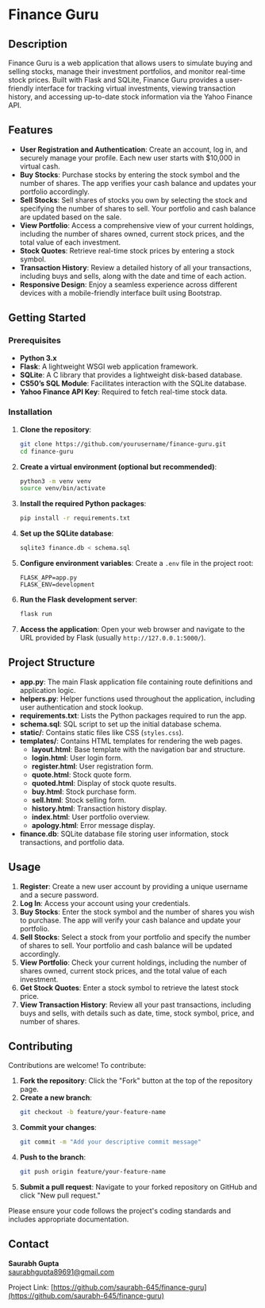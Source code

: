 # Finance Guru

## Description

Finance Guru is a web application that allows users to simulate buying and selling stocks, manage their investment portfolios, and monitor real-time stock prices. Built with Flask and SQLite, Finance Guru provides a user-friendly interface for tracking virtual investments, viewing transaction history, and accessing up-to-date stock information via the Yahoo Finance API.

## Features

- **User Registration and Authentication**: Create an account, log in, and securely manage your profile. Each new user starts with $10,000 in virtual cash.
- **Buy Stocks**: Purchase stocks by entering the stock symbol and the number of shares. The app verifies your cash balance and updates your portfolio accordingly.
- **Sell Stocks**: Sell shares of stocks you own by selecting the stock and specifying the number of shares to sell. Your portfolio and cash balance are updated based on the sale.
- **View Portfolio**: Access a comprehensive view of your current holdings, including the number of shares owned, current stock prices, and the total value of each investment.
- **Stock Quotes**: Retrieve real-time stock prices by entering a stock symbol.
- **Transaction History**: Review a detailed history of all your transactions, including buys and sells, along with the date and time of each action.
- **Responsive Design**: Enjoy a seamless experience across different devices with a mobile-friendly interface built using Bootstrap.

## Getting Started

### Prerequisites

- **Python 3.x**
- **Flask**: A lightweight WSGI web application framework.
- **SQLite**: A C library that provides a lightweight disk-based database.
- **CS50’s SQL Module**: Facilitates interaction with the SQLite database.
- **Yahoo Finance API Key**: Required to fetch real-time stock data.

### Installation

1. **Clone the repository**:
    ```bash
    git clone https://github.com/yourusername/finance-guru.git
    cd finance-guru
    ```

2. **Create a virtual environment (optional but recommended)**:
    ```bash
    python3 -m venv venv
    source venv/bin/activate
    ```

3. **Install the required Python packages**:
    ```bash
    pip install -r requirements.txt
    ```

4. **Set up the SQLite database**:
    ```bash
    sqlite3 finance.db < schema.sql
    ```

5. **Configure environment variables**:
    Create a `.env` file in the project root:
    ```env
    FLASK_APP=app.py
    FLASK_ENV=development
    ```

6. **Run the Flask development server**:
    ```bash
    flask run
    ```

7. **Access the application**:
    Open your web browser and navigate to the URL provided by Flask (usually `http://127.0.0.1:5000/`).

## Project Structure

- **app.py**: The main Flask application file containing route definitions and application logic.
- **helpers.py**: Helper functions used throughout the application, including user authentication and stock lookup.
- **requirements.txt**: Lists the Python packages required to run the app.
- **schema.sql**: SQL script to set up the initial database schema.
- **static/**: Contains static files like CSS (`styles.css`).
- **templates/**: Contains HTML templates for rendering the web pages.
  - **layout.html**: Base template with the navigation bar and structure.
  - **login.html**: User login form.
  - **register.html**: User registration form.
  - **quote.html**: Stock quote form.
  - **quoted.html**: Display of stock quote results.
  - **buy.html**: Stock purchase form.
  - **sell.html**: Stock selling form.
  - **history.html**: Transaction history display.
  - **index.html**: User portfolio overview.
  - **apology.html**: Error message display.
- **finance.db**: SQLite database file storing user information, stock transactions, and portfolio data.

## Usage

1. **Register**: Create a new user account by providing a unique username and a secure password.
2. **Log In**: Access your account using your credentials.
3. **Buy Stocks**: Enter the stock symbol and the number of shares you wish to purchase. The app will verify your cash balance and update your portfolio.
4. **Sell Stocks**: Select a stock from your portfolio and specify the number of shares to sell. Your portfolio and cash balance will be updated accordingly.
5. **View Portfolio**: Check your current holdings, including the number of shares owned, current stock prices, and the total value of each investment.
6. **Get Stock Quotes**: Enter a stock symbol to retrieve the latest stock price.
7. **View Transaction History**: Review all your past transactions, including buys and sells, with details such as date, time, stock symbol, price, and number of shares.

## Contributing

Contributions are welcome! To contribute:

1. **Fork the repository**: Click the "Fork" button at the top of the repository page.
2. **Create a new branch**:
    ```bash
    git checkout -b feature/your-feature-name
    ```
3. **Commit your changes**:
    ```bash
    git commit -m "Add your descriptive commit message"
    ```
4. **Push to the branch**:
    ```bash
    git push origin feature/your-feature-name
    ```
5. **Submit a pull request**: Navigate to your forked repository on GitHub and click "New pull request."

Please ensure your code follows the project's coding standards and includes appropriate documentation.

## Contact

**Saurabh   Gupta**  
[saurabhgupta89691@gmail.com](mailto:saurabhgupta89691@gmail.com)  

Project Link: [https://github.com/saurabh-645/finance-guru](https://github.com/saurabh-645/finance-guru)
